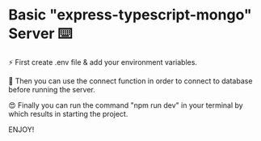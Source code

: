 # Basic "express-typescript-mongo" Server ⌨️

⚡ First create .env file & add your environment variables.

💪 Then you can use the connect function in order to connect to database before running the server.

😍 Finally you can run the command "npm run dev" in your terminal by which results in starting the project.

ENJOY!
